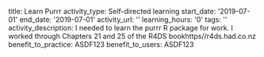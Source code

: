 title: Learn Purrr
activity_type: Self-directed learning
start_date: '2019-07-01'
end_date: '2019-07-01'
activity_url: ''
learning_hours: '0'
tags: ''
activity_description: I needed to learn the purrr R package for work. I worked through
  Chapters 21 and 25 of the R4DS bookhttps//r4ds.had.co.nz
benefit_to_practice: ASDF123
benefit_to_users: ASDF123
